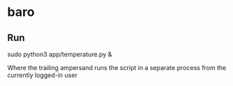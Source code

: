 # baro

## Run

sudo python3 app/temperature.py &

Where the trailing ampersand runs the script in a separate process from the currently logged-in user
